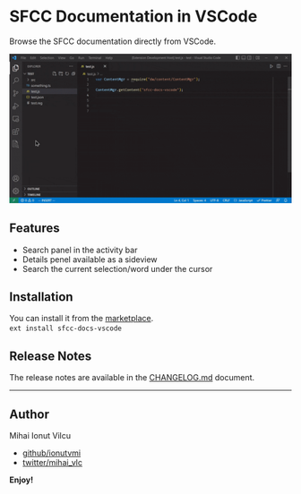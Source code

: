 # SFCC Documentation in VSCode

Browse the SFCC documentation directly from VSCode.

![demo](/screenshoots/demo.gif)

## Features

-   Search panel in the activity bar
-   Details penel available as a sideview
-   Search the current selection/word under the cursor

## Installation

You can install it from the [marketplace](https://marketplace.visualstudio.com/items?itemName=ionutvmi.sfcc-docs-vscode).  
`ext install sfcc-docs-vscode`

## Release Notes

The release notes are available in the [CHANGELOG.md](./CHANGELOG.md) document.

---

## Author

Mihai Ionut Vilcu

-   [github/ionutvmi](https://github.com/ionutvmi)
-   [twitter/mihai_vlc](http://twitter.com/mihai_vlc)

**Enjoy!**
